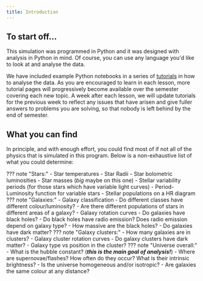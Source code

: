 ```yaml
---
title: Introduction
---
```

## To start off...
This simulation was programmed in Python and it was designed with analysis in Python in mind. Of course, you can use any language you'd like to look at and analyse the data.

We have included example Python notebooks in a series of [tutorials](tutorials/introduction.md) in how to analyse the data. As you are encouraged to learn in each lesson, more tutorial pages will progressively become available over the semester covering each new topic. A week after each lesson, we will update tutorials for the previous week to reflect any issues that have arisen and give fuller answers to problems you are solving, so that nobody is left behind by the end of semester. 

## What you can find
In principle, and with enough effort, you could find most of if not all of the physics that is simulated in this program. Below is a non-exhaustive list of what you could determine:

??? note "Stars:"
	 - Star temperatures
	 - Star Radii
	 - Star bolometric luminosities
	 - Star masses (*big* maybe on this one)
	 - Stellar variability periods (for those stars which have variable light curves)
	    - Period-Luminosity function for variable stars
	 - Stellar populations on a HR diagram
??? note "Galaxies:"
	 - Galaxy classification
		- Do different classes have different colour/luminosity?
		- Are there different populations of stars in different areas of a galaxy?
	 - Galaxy rotation curves
		- Do galaxies have black holes?
			- Do black holes have radio emission? Does radio emission depend on galaxy type?
			- How massive are the black holes?
		- Do galaxies have dark matter?
??? note "Galaxy clusters:"
	 - How many galaxies are in clusters?
	 - Galaxy cluster rotation curves
		- Do galaxy clusters have dark matter?
	 - Galaxy type vs position in the cluster?
??? note "Universe overall:"
	 - What is the hubble constant? (**_this is the main goal of analysis!_**)
	 - Where are supernovae/flashes? How often do they occur? What is their intrinsic brightness?
	 - Is the universe homogeneous and/or isotropic? 
	 - Are galaxies the same colour at any distance?